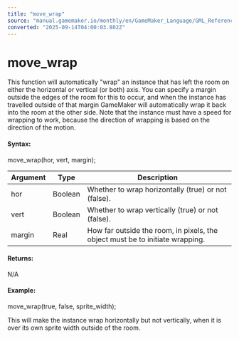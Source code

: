 ```yaml
---
title: "move_wrap"
source: "manual.gamemaker.io/monthly/en/GameMaker_Language/GML_Reference/Movement_And_Collisions/Movement/move_wrap.htm"
converted: "2025-09-14T04:00:03.802Z"
---
```


# move\_wrap

This function will automatically "wrap" an instance that has left the room on either the horizontal or vertical (or both) axis. You can specify a margin outside the edges of the room for this to occur, and when the instance has travelled outside of that margin GameMaker will automatically wrap it back into the room at the other side. Note that the instance must have a speed for wrapping to work, because the direction of wrapping is based on the direction of the motion.

#### Syntax:

move\_wrap(hor, vert, margin);

| Argument | Type | Description |
| --- | --- | --- |
| hor | Boolean | Whether to wrap horizontally (true) or not (false). |
| vert | Boolean | Whether to wrap vertically (true) or not (false). |
| margin | Real | How far outside the room, in pixels, the object must be to initiate wrapping. |

#### Returns:

N/A

#### Example:

move\_wrap(true, false, sprite\_width);

This will make the instance wrap horizontally but not vertically, when it is over its own sprite width outside of the room.